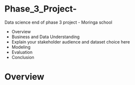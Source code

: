# Phase_3_Project-
Data science end of phase 3 project - Moringa school

* Overview
* Business and Data Understanding
* Explain your stakeholder audience and dataset choice here
* Modeling
* Evaluation
* Conclusion

# Overview
